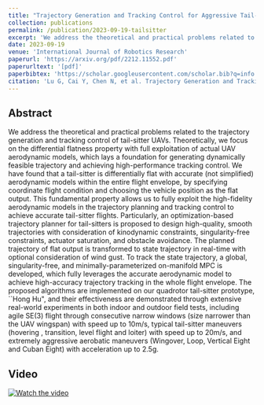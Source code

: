 ```yaml
---
title: "Trajectory Generation and Tracking Control for Aggressive Tail-Sitter Flights"
collection: publications
permalink: /publication/2023-09-19-tailsitter
excerpt: 'We address the theoretical and practical problems related to the trajectory generation and tracking control of tail-sitter UAVs. Theoretically, we ...'
date: 2023-09-19
venue: 'International Journal of Robotics Research'
paperurl: 'https://arxiv.org/pdf/2212.11552.pdf'
paperurltext: '[pdf]'
paperbibtex: 'https://scholar.googleusercontent.com/scholar.bib?q=info:Qb3Iodb5HXMJ:scholar.google.com/&amp;output=citation&amp;scisdr=ClEjYb5MELeo6_R1yzM:AFWwaeYAAAAAZQlw0zNsfxwMWf0I7ZrhF5j4U2o&amp;scisig=AFWwaeYAAAAAZQlw03CJwIGKeYpGN29shWIHkpQ&amp;scisf=4&amp;ct=citation&amp;cd=-1&amp;hl=zh-CN'
citation: 'Lu G, Cai Y, Chen N, et al. Trajectory Generation and Tracking Control for Aggressive Tail-Sitter Flights[J]. arXiv preprint arXiv:2212.11552, 2022.'
---
```

## Abstract

We address the theoretical and practical problems related to the trajectory generation and tracking control of tail-sitter UAVs. Theoretically, we focus on the differential flatness property with full exploitation of actual UAV aerodynamic models, which lays a foundation for generating dynamically feasible trajectory and achieving high-performance tracking control. We have found that a tail-sitter is differentially flat with accurate (not simplified) aerodynamic models within the entire flight envelope, by specifying coordinate flight condition and choosing the vehicle position as the flat output. This fundamental property allows us to fully exploit the high-fidelity aerodynamic models in the trajectory planning and tracking control to achieve accurate tail-sitter flights. Particularly, an optimization-based trajectory planner for tail-sitters is proposed to design high-quality, smooth trajectories with consideration of kinodynamic constraints, singularity-free constraints, actuator saturation, and obstacle avoidance. The planned trajectory of flat output is transformed to state trajectory in real-time with optional consideration of wind gust. To track the state trajectory, a global, singularity-free, and minimally-parameterized on-manifold MPC is developed, which fully leverages the accurate aerodynamic model to achieve high-accuracy trajectory tracking in the whole flight envelope. The proposed algorithms are implemented on our quadrotor tail-sitter prototype, ``Hong Hu&quot;, and their effectiveness are demonstrated through extensive real-world experiments in both indoor and outdoor field tests, including agile SE(3) flight through consecutive narrow windows (size narrower than the UAV wingspan) with speed up to $10$m/s, typical tail-sitter maneuvers (hovering , transition, level flight and loiter) with speed up to $20$m/s, and extremely aggressive aerobatic maneuvers (Wingover, Loop, Vertical Eight and Cuban Eight) with acceleration up to 2.5g.

## Video
[![Watch the video](https://img.youtube.com/vi/2x_bLbVuyrk/maxresdefault.jpg)](https://www.youtube.com/watch?v=2x_bLbVuyrk)
